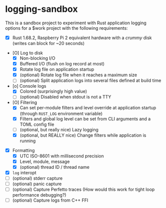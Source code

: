 # logging-sandbox

This is a sandbox project to experiment with Rust application logging options for a $work project
with the following requirements:

* [X] Rust 1.68.2, Raspberry Pi 2 equivalent hardware with a _crummy_ disk (writes can block for
      ~20 seconds)
* [O] Log to disk
    * [X] Non-blocking I/O
    * [X] Buffered I/O (flush on log record at most)
    * [X] Rotate log file on application startup
    * [X] (optional) Rotate log file when it reaches a maximum size
    * [ ] (optional) Split application logs into several files defined at build time
* [o] Console logs
    * [X] Colored (surprisingly high value)
    * [ ] (optional) Disabled when stdout is not a TTY
* [O] Filtering
    * [X] Can set per-module filters and level override at application startup (through `RUST_LOG`
          environment variable)
    * [X] Filters and global log level can be set from CLI arguments and a TOML config file
    * [ ] (optional, but really nice) Lazy logging
    * [X] (optional, but REALLY nice) Change filters while application is running
* [X] Formatting
    * [X] UTC ISO-8601 with millisecond precision
    * [X] Level, module, message
    * [X] (optional) thread ID / thread name
* [X] `log` interopt
* [ ] (optional) stderr capture
* [ ] (optional) panic capture
* [ ] (optional) Capture Perfetto traces (How would this work for tight loop performance debugging?)
* [ ] (optional) Capture logs from C++ FFI
